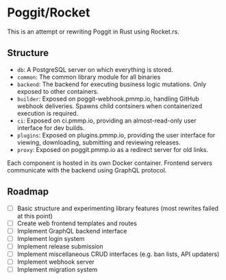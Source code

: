 # Poggit/Rocket
This is an attempt or rewriting Poggit in Rust using Rocket.rs.

## Structure
- `db`: A PostgreSQL server on which everything is stored.
- `common`: The common library module for all binaries
- `backend`: The backend for executing business logic mutations. Only exposed to other containers.
- `builder`: Exposed on poggit-webhook.pmmp.io, handling GitHub webhook deliveries. Spawns child contsiners when containerized execution is required.
- `ci`: Exposed on ci.pmmp.io, providing an almost-read-only user interface for dev builds.
- `plugins`: Exposed on plugins.pmmp.io, providing the user interface for viewing, downloading, submitting and reviewing releases.
- `proxy`: Exposed on poggit.pmmp.io as a redirect server for old links.

Each component is hosted in its own Docker container. Frontend servers communicate with the backend using GraphQL protocol.

## Roadmap
- [ ] Basic structure and experimenting library features (most rewrites failed at this point)
- [ ] Create web frontend templates and routes
- [ ] Implement GraphQL backend interface
- [ ] Implement login system
- [ ] Implement release submission
- [ ] Implement miscellaneous CRUD interfaces (e.g. ban lists, API updaters)
- [ ] Implement webhook server
- [ ] Implement migration system
